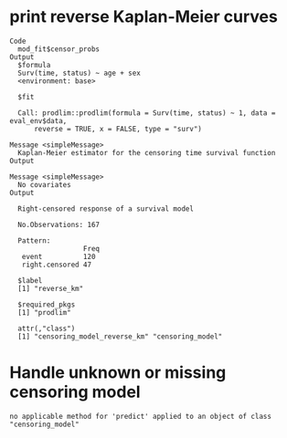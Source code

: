 # print reverse Kaplan-Meier curves

    Code
      mod_fit$censor_probs
    Output
      $formula
      Surv(time, status) ~ age + sex
      <environment: base>
      
      $fit
      
      Call: prodlim::prodlim(formula = Surv(time, status) ~ 1, data = eval_env$data, 
          reverse = TRUE, x = FALSE, type = "surv")
      
    Message <simpleMessage>
      Kaplan-Meier estimator for the censoring time survival function
    Output
      
    Message <simpleMessage>
      No covariates
    Output
      
      Right-censored response of a survival model
      
      No.Observations: 167 
      
      Pattern:
                      Freq
       event          120 
       right.censored 47  
      
      $label
      [1] "reverse_km"
      
      $required_pkgs
      [1] "prodlim"
      
      attr(,"class")
      [1] "censoring_model_reverse_km" "censoring_model"           

# Handle unknown or missing censoring model

    no applicable method for 'predict' applied to an object of class "censoring_model"

